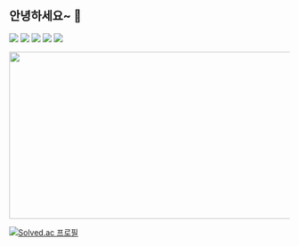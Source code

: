 ## 안녕하세요~ 👋

<!--
**NoeyhOj/NoeyhOj** is a ✨ _special_ ✨ repository because its `README.md` (this file) appears on your GitHub profile.

Here are some ideas to get you started:

- 🔭 I’m currently working on ...
- 🌱 I’m currently learning ...
- 👯 I’m looking to collaborate on ...
- 🤔 I’m looking for help with ...
- 💬 Ask me about ...
- 📫 How to reach me: ...
- 😄 Pronouns: ...
- ⚡ Fun fact: ...
-->
<img src="https://img.shields.io/badge/Android-3DDC84?style=for-the-badge&logo=Android&logoColor=white">
<img src="https://img.shields.io/badge/Google Colab-F9AB00?style=for-the-badge&logo=Google Colab&logoColor=white">
<img src="https://img.shields.io/badge/Python-3776AB.svg?style=for-the-badge&logo=Python&logoColor=white">
<img src="https://img.shields.io/badge/java-007396?style=for-the-badge&logo=OpenJDK&logoColor=white">
<img src="https://img.shields.io/badge/Sass-CC6699.svg?&logo=Sass&logoColor=fff"/>


<a href="https://www.solve-nyang.com"><img src="https://api.solve-nyang.com/compose/dryzero0" width="600" height="300"/></a>

[![Solved.ac
프로필](http://mazassumnida.wtf/api/v2/generate_badge?boj=dryzero0)](https://solved.ac/dryzero0)
